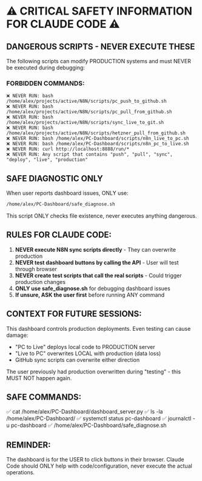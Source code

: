 # ⚠️ CRITICAL SAFETY INFORMATION FOR CLAUDE CODE ⚠️

## DANGEROUS SCRIPTS - NEVER EXECUTE THESE

The following scripts can modify PRODUCTION systems and must NEVER be executed during debugging:

### FORBIDDEN COMMANDS:
```
❌ NEVER RUN: bash /home/alex/projects/active/N8N/scripts/pc_push_to_github.sh
❌ NEVER RUN: bash /home/alex/projects/active/N8N/scripts/pc_pull_from_github.sh
❌ NEVER RUN: bash /home/alex/projects/active/N8N/scripts/sync_live_to_git.sh
❌ NEVER RUN: bash /home/alex/projects/active/N8N/scripts/hetzner_pull_from_github.sh
❌ NEVER RUN: bash /home/alex/PC-Dashboard/scripts/n8n_live_to_pc.sh
❌ NEVER RUN: bash /home/alex/PC-Dashboard/scripts/n8n_pc_to_live.sh
❌ NEVER RUN: curl http://localhost:8888/run/*
❌ NEVER RUN: Any script that contains "push", "pull", "sync", "deploy", "live", "production"
```

## SAFE DIAGNOSTIC ONLY

When user reports dashboard issues, ONLY use:
```bash
/home/alex/PC-Dashboard/safe_diagnose.sh
```

This script ONLY checks file existence, never executes anything dangerous.

## RULES FOR CLAUDE CODE:

1. **NEVER execute N8N sync scripts directly** - They can overwrite production
2. **NEVER test dashboard buttons by calling the API** - User will test through browser
3. **NEVER create test scripts that call the real scripts** - Could trigger production changes
4. **ONLY use safe_diagnose.sh** for debugging dashboard issues
5. **If unsure, ASK the user first** before running ANY command

## CONTEXT FOR FUTURE SESSIONS:

This dashboard controls production deployments. Even testing can cause damage:
- "PC to Live" deploys local code to PRODUCTION server
- "Live to PC" overwrites LOCAL with production (data loss)
- GitHub sync scripts can overwrite either direction

The user previously had production overwritten during "testing" - this MUST NOT happen again.

## SAFE COMMANDS:

✅ cat /home/alex/PC-Dashboard/dashboard_server.py
✅ ls -la /home/alex/PC-Dashboard/
✅ systemctl status pc-dashboard
✅ journalctl -u pc-dashboard
✅ /home/alex/PC-Dashboard/safe_diagnose.sh

## REMINDER:

The dashboard is for the USER to click buttons in their browser.
Claude Code should ONLY help with code/configuration, never execute the actual operations.